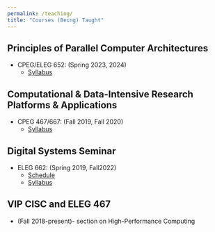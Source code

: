 ```yaml
---
permalink: /teaching/
title: "Courses (Being) Taught"
---
```


## Principles of Parallel Computer Architectures
- CPEG/ELEG 652: (Spring 2023, 2024)
    - [Syllabus](https://docs.google.com/document/d/1L0vuEytoBtpijLnBcjHWcND1xKKD-tpPLGbwehKIlaA/edit#heading=h.etiqjkv2wi97)

## Computational & Data-Intensive Research Platforms & Applications
- CPEG 467/667: (Fall 2019, Fall 2020)
    - [Syllabus](/files/pdf/teaching/CPEG667-syllabus-F20)

## Digital Systems Seminar
- ELEG 662: (Spring 2019, Fall2022)
    - [Schedule](https://docs.google.com/document/d/1KB6p-q_ON71--xVeah4aRdVNLwkrGsvXOQgsaAuaHUQ/edit?usp=sharing)
   - [Syllabus](https://www.eecis.udel.edu/~eigenman/ELEG662-syllabus-F22.pdf) 

## VIP CISC and ELEG 467
- (Fall 2018-present)- section on High-Performance Computing
